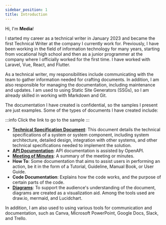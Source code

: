 ```yaml
---
sidebar_position: 1
title: Introduction
---
```


Hi, I'm **Media**!

I started my career as a technical writer in January 2023 and became the first Technical Writer at the company I currently work for. Previously, I have been working in the field of information technology for many years, starting from vocational high school and then as a junior programmer at the company where I officially worked for the first time. I have worked with Laravel, Vue, React, and Flutter.

As a technical writer, my responsibilities include communicating with the team to gather information needed for crafting documents. In addition, I am also responsible for managing the documentation, including maintenance and updates. I am used to using Static Site Generators (SSGs), so I am already skilled in working with Markdown and Git.

The documentation I have created is confidential, so the samples I present are just examples. Some of the types of documents I have created include:

:::info
Click the link to go to the sample
:::

- [**Technical Specification Document**](/docs/examples/tsd): This document details the technical specifications of a system or system component, including system architecture, detailed design, integration with other systems, and other technical specifications needed to implement the solution.
- [**API Documentation**](/docs/examples/api): API documentation is assisted by OpenAPI.
- [**Meeting of Minutes**](/blog/2023/01/01/mom): A summary of the meeting or minutes.
- **How To**: Some documentation that aims to assist users in performing an action, be it in the form of a Tutorial, Guideline, Manual Book, or User Guide.
- **Code Documentation**: Explains how the code works, and the purpose of certain parts of the code.
- [**Diagrams**](docs/examples/diagram): To support the audience's understanding of the document, diagrams are created as a visualization aid. Among the tools used are draw.io, mermaid, and Lucidchart.

In addition, I am also used to using various tools for communication and documentation, such as Canva, Microsoft PowerPoint, Google Docs, Slack, and Trello.
